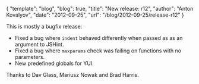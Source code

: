 {
  "template": "blog",
  "blog": true,
  "title": "New release: r12",
  "author": "Anton Kovalyov",
  "date": "2012-09-25",
  "url": "/blog/2012-09-25/release-r12"
}

This is mostly a bugfix release:

 * Fixed a bug where `indent` behaved differently when passed as
   as an argument to JSHint.
 * Fixed a bug where `maxparams` check was failing on functions
   with no parameters.
 * New predefined globals for YUI.

Thanks to Dav Glass, Mariusz Nowak and Brad Harris.
